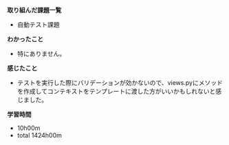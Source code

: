 **取り組んだ課題一覧**
* 自動テスト課題

**わかったこと**
* 特にありません。

**感じたこと**
* テストを実行した際にバリデーションが効かないので、views.pyにメソッドを作成してコンテキストをテンプレートに渡した方がいいかもしれないと感じました。

**学習時間**
* 10h00m
 * total 1424h00m
